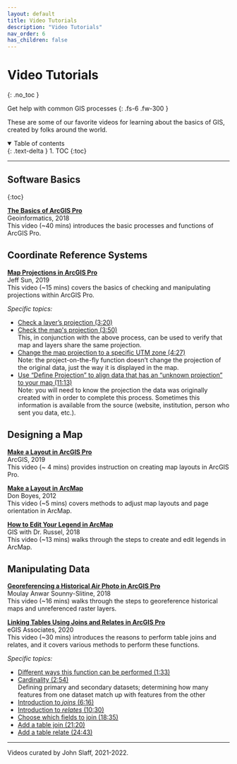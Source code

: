 ```yaml
---
layout: default
title: Video Tutorials
description: "Video Tutorials"
nav_order: 6
has_children: false
---
```


# Video Tutorials
{: .no_toc }

Get help with common GIS processes
{: .fs-6 .fw-300 }

These are some of our favorite videos for learning about the basics of GIS, created by folks around the world.

<details open markdown="block">
  <summary>
    Table of contents
  </summary>
  {: .text-delta }
1. TOC
{:toc}
</details>

---
## Software Basics
{:toc}

**[The Basics of ArcGIS Pro](https://www.youtube.com/watch?v=BFYG9oEV1EE&t=720s)**
<br>Geoinformatics, 2018
<br>This video (~40 mins) introduces the basic processes and functions of ArcGIS Pro.

## Coordinate Reference Systems
**[Map Projections in ArcGIS Pro](https://youtu.be/2MKyts2e0Ww)**
<br>Jeff Sun, 2019
<br> This video (~15 mins) covers the basics of checking and manipulating projections within ArcGIS Pro.

*Specific topics:*
* [Check a layer’s projection (3:20)](https://youtu.be/2MKyts2e0Ww?t=199)
* [Check the map's projection (3:50)](https://youtu.be/2MKyts2e0Ww?t=230)
<br>This, in conjunction with the above process, can be used to verify that map and layers share the same projection.
* [Change the map projection to a specific UTM zone (4:27)](https://youtu.be/2MKyts2e0Ww?t=266)
<br>Note: the project-on-the-fly function doesn’t change the projection of the original data, just the way it is displayed in the map.
* [Use “Define Projection” to align data that has an “unknown projection” to your map (11:13)](https://youtu.be/2MKyts2e0Ww?t=673)
<br>Note: you will need to know the projection the data was originally created with in order to complete this process. Sometimes this information is available from the source (website, institution, person who sent you data, etc.).

## Designing a Map
**[Make a Layout in ArcGIS Pro](https://www.youtube.com/watch?v=NZ9ei4-23MM)**
<br>ArcGIS, 2019
<br>This video (~ 4 mins) provides instruction on creating map layouts in ArcGIS Pro.

**[Make a Layout in ArcMap](https://www.youtube.com/watch?v=U2Z8XXJj-fs)**
<br>Don Boyes, 2012
<br>This video (~5 mins) covers methods to adjust map layouts and page orientation in ArcMap.

**[How to Edit Your Legend in ArcMap](https://www.youtube.com/watch?v=sCc6y7cbPt8)**
<br>GIS with Dr. Russel, 2018
<br>This video (~13 mins) walks through the steps to create and edit legends in ArcMap.

## Manipulating Data

**[Georeferencing a Historical Air Photo in ArcGIS Pro](https://www.youtube.com/watch?v=PORJevqTy4c)**
<br>Moulay Anwar Sounny-Slitine, 2018
<br>This video (~16 mins) walks through the steps to georeference historical maps and unreferenced raster layers.

**[Linking Tables Using Joins and Relates in ArcGIS Pro](https://www.youtube.com/watch?v=KuhCl-6vtOY)**
<br>eGIS Associates, 2020
<br>This video (~30 mins) introduces the reasons to perform table joins and relates, and it covers various methods to perform these functions.

*Specific topics:*
* [Different ways this function can be performed (1:33)](https://youtu.be/KuhCl-6vtOY?t=93)
* [Cardinality (2:54)](https://youtu.be/KuhCl-6vtOY?t=174)
<br>Defining primary and secondary datasets; determining how many features from one dataset match up with features from the other
* [Introduction to *joins* (6:16)](https://youtu.be/KuhCl-6vtOY?t=376)
* [Introduction to *relates* (10:30)](https://youtu.be/KuhCl-6vtOY?t=629)
* [Choose which fields to join (18:35)](https://youtu.be/KuhCl-6vtOY?t=1114)
* [Add a table join (21:20)](https://youtu.be/KuhCl-6vtOY?t=1280)
* [Add a table relate (24:43)](https://youtu.be/KuhCl-6vtOY?t=1483)

---

Videos curated by John Slaff, 2021-2022.
